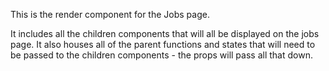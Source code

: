 This is the render component for the Jobs page.

It includes all the children components that will all be displayed on the jobs page. It also houses all of the parent functions and states that will need to be passed to the children components - the props will pass all that down.
